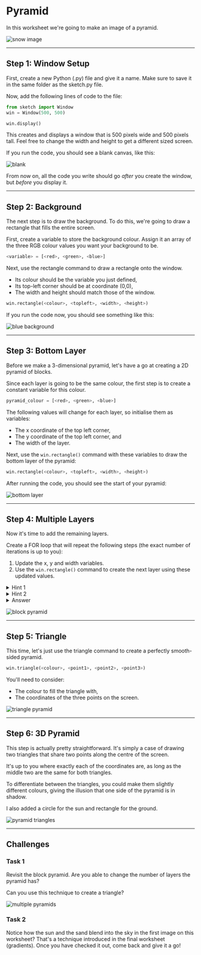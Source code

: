 # Pyramid

In this worksheet we're going to make an image of a pyramid.

![snow image](examples/pyramid4.JPEG)


---

## Step 1: Window Setup

First, create a new Python (.py) file and give it a name.
Make sure to save it in the same folder as the sketch.py file.

Now, add the following lines of code to the file:

```python
from sketch import Window
win = Window(500, 500)

win.display()
```

This creates and displays a window that is 500 pixels wide and 500 pixels tall.
Feel free to change the width and height to get a different sized screen.

If you run the code, you should see a blank canvas, like this:

![blank](../extra/images/sketch_window.png)

From now on, all the code you write should go _after_ you create the window, but _before_ you display it.


---

## Step 2: Background

The next step is to draw the background. To do this, we're going to draw a rectangle that fills the entire screen.

First, create a variable to store the background colour.
Assign it an array of the three RGB colour values you want your background to be.

```python
<variable> = [<red>, <green>, <blue>]
```

Next, use the rectangle command to draw a rectangle onto the window.
* Its colour should be the variable you just defined,
* Its top-left corner should be at coordinate (0,0),
* The width and height should match those of the window.

```python
win.rectangle(<colour>, <topleft>, <width>, <height>)
```

If you run the code now, you should see something like this:

![blue background](../extra/images/sketch_blue.png)


---

## Step 3: Bottom Layer

Before we make a 3-dimensional pyramid, let's have a go at creating a 2D pyramid of blocks.

Since each layer is going to be the same colour, the first step is to create a constant variable for this colour.

```python
pyramid_colour = [<red>, <green>, <blue>]
```


The following values will change for each layer, so initialise them as variables:
* The x coordinate of the top left corner,
* The y coordinate of the top left corner, and
* The width of the layer.

Next, use the `win.rectangle()` command with these variables to draw the bottom layer of the pyramid:
```python
win.rectangle(<colour>, <topleft>, <width>, <height>)
```

After running the code, you should see the start of your pyramid:

![bottom layer](../extra/images/pyramid_bottom.JPEG)

---

## Step 4: Multiple Layers

Now it's time to add the remaining layers.

Create a FOR loop that will repeat the following steps (the exact number of iterations is up to you):

1. Update the x, y and width variables.
2. Use the `win.rectangle()` command to create the next layer using these updated values.

<details>
    <summary>Hint 1</summary>

How much do you need to subtract from the y value each time?
(It should be a constant difference)
</details>

<details>
    <summary>Hint 2</summary>

How much do you need to add to the x coordinate each time?
And how much does the width decrease by?

The values in the diagram are just examples but hopefully help to visualise the answer:

![pyramid layers](../extra/images/pyramid_layers.jpg)
</details>

<details>
    <summary>Answer</summary>

```python
pyramid_colour = [250, 200, 50]
x = 70
y = 460
width = 360
win.rectangle(pyramid_colour, (x, y), width, 40)
for i in range(5):
    y = y - 40
    x = x + 30
    width = width - 60
    win.rectangle(pyramid_colour, (x, y), width, 40)
```
</details>

![block pyramid](examples/pyramid1.JPEG)

---

## Step 5: Triangle

This time, let's just use the triangle command to create a perfectly smooth-sided pyramid.

```python
win.triangle(<colour>, <point1>, <point2>, <point3>)
```

You'll need to consider:
* The colour to fill the triangle with,
* The coordinates of the three points on the screen.

![triangle pyramid](examples/pyramid2.JPEG)


---

## Step 6: 3D Pyramid

This step is actually pretty straightforward.
It's simply a case of drawing two triangles that share two points along the centre of the screen.

It's up to you where exactly each of the coordinates are, as long as the middle two are the same for both triangles.

To differentiate between the triangles, you could make them slightly different colours, 
giving the illusion that one side of the pyramid is in shadow.

I also added a circle for the sun and rectangle for the ground.

![pyramid triangles](../extra/images/pyramid_triangles.jpg)


---

## Challenges

### Task 1

Revisit the block pyramid.
Are you able to change the number of layers the pyramid has?

Can you use this technique to create a triangle?

![multiple pyramids](../extra/images/pyramids_multiple.jpg)

### Task 2

Notice how the sun and the sand blend into the sky in the first image on this worksheet?
That's a technique introduced in the final worksheet (gradients).
Once you have checked it out, come back and give it a go!
